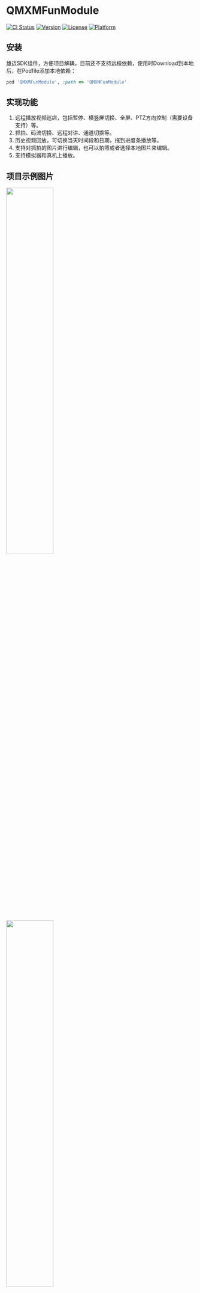 # QMXMFunModule

[![CI Status](https://img.shields.io/travis/wangfang/QMXMFunModule.svg?style=flat)](https://travis-ci.org/wangfang/QMXMFunModule)
[![Version](https://img.shields.io/cocoapods/v/QMXMFunModule.svg?style=flat)](https://cocoapods.org/pods/QMXMFunModule)
[![License](https://img.shields.io/cocoapods/l/QMXMFunModule.svg?style=flat)](https://cocoapods.org/pods/QMXMFunModule)
[![Platform](https://img.shields.io/cocoapods/p/QMXMFunModule.svg?style=flat)](https://cocoapods.org/pods/QMXMFunModule)

## 安装

雄迈SDK组件，方便项目解耦，目前还不支持远程依赖，使用时Download到本地后，在Podfile添加本地依赖：

```ruby
pod 'QMXMFunModule', :path => 'QMXMFunModule'
```

## 实现功能
1. 远程播放视频巡店，包括暂停、横竖屏切换、全屏、PTZ方向控制（需要设备支持）等。
2. 抓拍、码流切换、远程对讲、通道切换等。
3. 历史视频回放，可切换当天时间段和日期，拖到进度条播放等。
4. 支持对抓拍的图片进行编辑，也可以拍照或者选择本地图片来编辑。
5. 支持模拟器和真机上播放。

## 项目示例图片
<img src=https://ftp.bmp.ovh/imgs/2021/03/417290539a793b2f.jpeg width=50% />
<img src=https://ftp.bmp.ovh/imgs/2021/03/dcbfcf3a0f00012c.jpeg width=50% />
<img src=https://ftp.bmp.ovh/imgs/2021/03/f47db3f1fe75126f.jpeg width=50% />
<img src=https://ftp.bmp.ovh/imgs/2021/03/393ba1fdaaf631d8.jpeg width=50% />

## Author

wangfang, wangfang@sengled.com

## License

QMXMFunModule is available under the MIT license. See the LICENSE file for more info.

